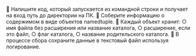 📌 Напишите код, который запускается из командной строки и получает на вход путь до директории на ПК.
📌 Соберите информацию о содержимом в виде объектов namedtuple.
📌 Каждый объект хранит:
○ имя файла без расширения или название каталога,
○ расширение, если это файл,
○ флаг каталога,
○ название родительского каталога.
📌 В процессе сбора сохраните данные в текстовый файл используя логирование.
